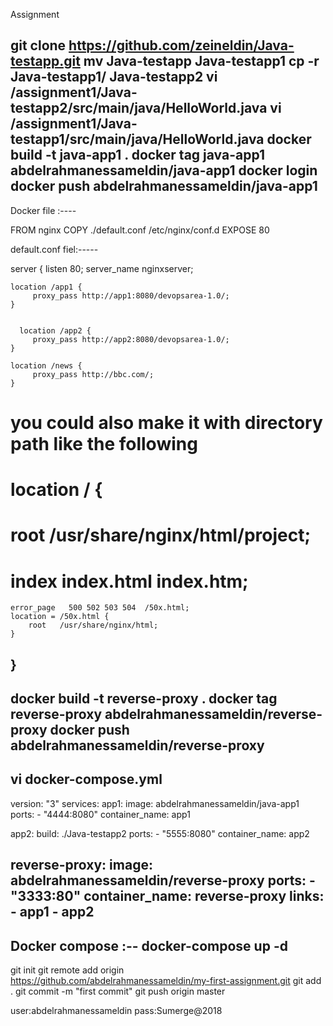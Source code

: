 Assignment

git clone https://github.com/zeineldin/Java-testapp.git
mv  Java-testapp Java-testapp1
cp -r Java-testapp1/ Java-testapp2
vi /assignment1/Java-testapp2/src/main/java/HelloWorld.java
vi /assignment1/Java-testapp1/src/main/java/HelloWorld.java
docker build -t java-app1 .
docker tag java-app1 abdelrahmanessameldin/java-app1
docker login
docker push  abdelrahmanessameldin/java-app1
--
Docker file :----

FROM nginx
COPY ./default.conf /etc/nginx/conf.d
EXPOSE 80

default.conf fiel:-----

server {
    listen       80;
    server_name  nginxserver;

    location /app1 {
         proxy_pass http://app1:8080/devopsarea-1.0/;
    }
    
    
      location /app2 {
         proxy_pass http://app2:8080/devopsarea-1.0/;
    }
    
    location /news {
         proxy_pass http://bbc.com/;
    }

# you could also make it with directory path like the following 
#  location / {
#        root   /usr/share/nginx/html/project;
#        index  index.html index.htm;


    error_page   500 502 503 504  /50x.html;
    location = /50x.html {
        root   /usr/share/nginx/html;
    }

}
----
docker build -t reverse-proxy .
docker tag reverse-proxy abdelrahmanessameldin/reverse-proxy
docker push  abdelrahmanessameldin/reverse-proxy
-----
vi docker-compose.yml
--
version: "3"
services:
  app1:
    image: abdelrahmanessameldin/java-app1
    ports:
      - "4444:8080"
    container_name: app1

  app2:
    build: ./Java-testapp2
    ports:
      - "5555:8080"
    container_name: app2

  reverse-proxy:
    image: abdelrahmanessameldin/reverse-proxy
    ports:
      - "3333:80"
    container_name: reverse-proxy
    links:
      - app1
      - app2
-----
Docker compose :--
docker-compose up -d
--------------------------------------------------------------
git init
git remote add origin  https://github.com/abdelrahmanessameldin/my-first-assignment.git
git add .
git commit -m "first commit"
git push origin master

user:abdelrahmanessameldin
pass:Sumerge@2018

